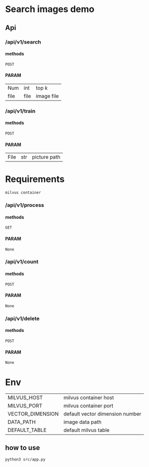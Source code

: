 # Search images demo

## Api
### /api/v1/search 
#### methods
    POST
#### PARAM
||||
|-|-|-|
|Num|int|top k|
|file|file|image file|

### /api/v1/train
#### methods
	POST
#### PARAM
||||
|-|-|-|
|File|str|picture path|
# Requirements
    milvus container


### /api/v1/process
#### methods
    GET
#### PARAM
    None
    
### /api/v1/count 
#### methods
    POST
#### PARAM
    None
    
### /api/v1/delete 
#### methods
    POST
#### PARAM
    None
     

# Env
|||
|-|-|
|MILVUS_HOST |milvus container host|
|MILVUS_PORT |milvus container port|
|VECTOR_DIMENSION |default vector dimension number|
|DATA_PATH |image data path|
|DEFAULT_TABLE |default milvus table|


## how to use

    python3 src/app.py
